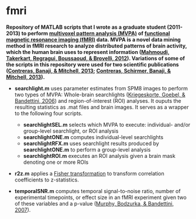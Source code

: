 fmri
====
**Repository of MATLAB scripts that I wrote as a graduate student (2011-2013) to perform [multivoxel pattern analysis (MVPA)](http://www.ncbi.nlm.nih.gov/pubmed/16899397) of [functional magnetic resonance imaging (fMRI)](http://en.wikipedia.org/wiki/Functional_magnetic_resonance_imaging) data. MVPA is a novel data mining method in fMRI research to analyze distributed patterns of brain activity, which the human brain uses to represent information ([Mahmoudi, Takerkart, Regragui, Boussaoud, & Brovelli, 2012](http://www.hindawi.com/journals/cmmm/2012/961257/)). Variations of some of the scripts in this repository were used for two scientific publications ([Contreras, Banaji, & Mitchell, 2013](http://www.plosone.org/article/info%3Adoi%2F10.1371%2Fjournal.pone.0069684); [Contreras, Schirmer, Banaji, & Mitchell, 2013](http://www.wjh.harvard.edu/~jmcontre/ContrerasSchirmerBanajiMitchell2013.pdf)).**

- **searchlight.m** uses parameter estimates from SPM8 images to perform two types of MVPA: Whole-brain searchlights ([Kriegeskorte, Goebel, & Bandettini, 2006](http://www.ncbi.nlm.nih.gov/pubmed/16537458)) and region-of-interest (ROI) analyses. It ouputs the resulting statistics as .mat files and brain images. It serves as a wrapper to the following four scripts.
  - **searchlightSEL.m** selects which MVPA to execute: individual- and/or group-level searchlight, or ROI analysis
  - **searchlightONE.m** computes individual-level searchlights
  - **searchlightRFX.m** uses searchlight results produced by **searchlightONE.m** to perform a group-level analysis
  - **searchlightROI.m** executes an ROI analysis given a brain mask denoting one or more ROIs

- **r2z.m** applies a [Fisher transformation](http://en.wikipedia.org/wiki/Fisher_transformation) to transform correlation coefficients to z-statistics.

- **temporalSNR.m** computes temporal signal-to-noise ratio, number of experimental timepoints, or effect size in an fMRI experiment given two of these variables and a p-value ([Murphy, Bodzurka, & Bandettini, 2007](http://www.ncbi.nlm.nih.gov/pubmed/17126038)).
